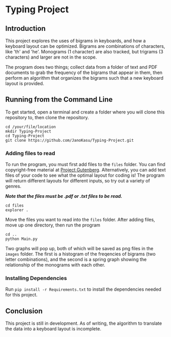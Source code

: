 # Typing Project
## Introduction
This project explores the uses of bigrams in keyboards, and how a keyboard layout can be optimized. Bigrams are combinations of characters, like 'th' and 'he'. Monograms (1 character) are also tracked, but trigrams (3 characters) and larger are not in the scope.

The program does two things; collect data from a folder of text and PDF documents to grab the frequency of the bigrams that appear in them, then perform an algorithm that organizes the bigrams such that a new keyboard layout is provided.

## Running from the Command Line
To get started, open a terminal and create a folder where you will clone this repository to, then clone the repository.

```
cd /your/file/location
mkdir Typing-Project
cd Typing-Project
git clone https://github.com/JanoKasu/Typing-Project.git
```

### Adding files to read

To run the program, you must first add files to the `files` folder. You can find copyright-free material at [Project Gutenberg](https://www.gutenberg.org/). Alternatively, you can add text files of your code to see what the optimal layout for coding is! The program will return different layouts for different inputs, so try out a variety of genres.

***Note that the files must be .pdf or .txt files to be read.***

```
cd files
explorer .
```

Move the files you want to read into the `files` folder. After adding files, move up one directory, then run the program

```
cd ..
python Main.py
```

Two graphs will pop up, both of which will be saved as png files in the `images` folder. The first is a histogram of the freqencies of bigrams (two letter combinations), and the second is a spring graph showing the relationship of the monograms with each other.

### Installing Dependencies
Run `pip install -r Requirements.txt` to install the dependencies needed for this project.


## Conclusion
This project is still in development. As of writing, the algorithm to translate the data into a keyboard layout is incomplete.